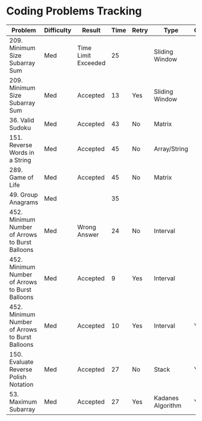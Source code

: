 # Coding Problems Tracking

| Problem | Difficulty | Result | Time | Retry | Type | Optimized |
|---------|------------|--------|------|-------|------|-----------|
| 209. Minimum Size Subarray Sum | Med | Time Limit Exceeded | 25 | | Sliding Window |
| 209. Minimum Size Subarray Sum | Med | Accepted | 13 | Yes | Sliding Window |
| 36. Valid Sudoku | Med | Accepted | 43 | No | Matrix |
| 151. Reverse Words in a String | Med | Accepted | 45 | No | Array/String |
| 289. Game of Life | Med | Accepted | 45 | No | Matrix |
| 49. Group Anagrams | Med | | 35 | | |
| 452. Minimum Number of Arrows to Burst Balloons | Med | Wrong Answer | 24 | No | Interval |
| 452. Minimum Number of Arrows to Burst Balloons | Med | Accepted | 9 | Yes | Interval |
| 452. Minimum Number of Arrows to Burst Balloons | Med | Accepted| 10 | Yes | Interval | Yes |
| 150. Evaluate Reverse Polish Notation | Med | Accepted | 27  | No  | Stack | Yes |
| 53. Maximum Subarray | Med | Accepted | 27 | Yes | Kadanes Algorithm | Yes |
